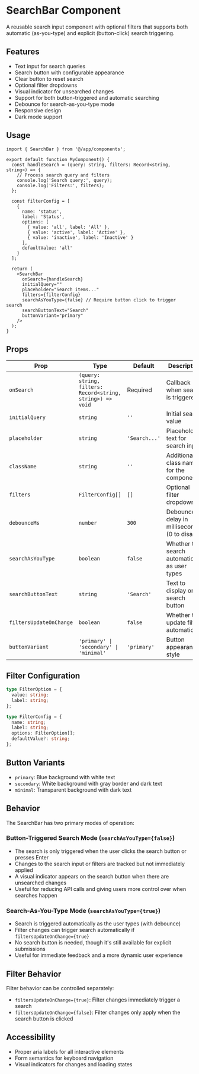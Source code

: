 # SearchBar Component

A reusable search input component with optional filters that supports both automatic (as-you-type) and explicit (button-click) search triggering.

## Features

- Text input for search queries
- Search button with configurable appearance
- Clear button to reset search
- Optional filter dropdowns
- Visual indicator for unsearched changes
- Support for both button-triggered and automatic searching
- Debounce for search-as-you-type mode
- Responsive design
- Dark mode support

## Usage

```tsx
import { SearchBar } from '@/app/components';

export default function MyComponent() {
  const handleSearch = (query: string, filters: Record<string, string>) => {
    // Process search query and filters
    console.log('Search query:', query);
    console.log('Filters:', filters);
  };

  const filterConfig = [
    {
      name: 'status',
      label: 'Status',
      options: [
        { value: 'all', label: 'All' },
        { value: 'active', label: 'Active' },
        { value: 'inactive', label: 'Inactive' }
      ],
      defaultValue: 'all'
    }
  ];

  return (
    <SearchBar
      onSearch={handleSearch}
      initialQuery=""
      placeholder="Search items..."
      filters={filterConfig}
      searchAsYouType={false} // Require button click to trigger search
      searchButtonText="Search"
      buttonVariant="primary"
    />
  );
}
```

## Props

| Prop | Type | Default | Description |
|------|------|---------|-------------|
| `onSearch` | `(query: string, filters: Record<string, string>) => void` | Required | Callback when search is triggered |
| `initialQuery` | `string` | `''` | Initial search value |
| `placeholder` | `string` | `'Search...'` | Placeholder text for search input |
| `className` | `string` | `''` | Additional class names for the component |
| `filters` | `FilterConfig[]` | `[]` | Optional filter dropdowns |
| `debounceMs` | `number` | `300` | Debounce delay in milliseconds (0 to disable) |
| `searchAsYouType` | `boolean` | `false` | Whether to search automatically as user types |
| `searchButtonText` | `string` | `'Search'` | Text to display on search button |
| `filtersUpdateOnChange` | `boolean` | `false` | Whether to update filters automatically |
| `buttonVariant` | `'primary' \| 'secondary' \| 'minimal'` | `'primary'` | Button appearance style |

## Filter Configuration

```typescript
type FilterOption = {
  value: string;
  label: string;
};

type FilterConfig = {
  name: string;
  label: string;
  options: FilterOption[];
  defaultValue?: string;
};
```

## Button Variants

- `primary`: Blue background with white text
- `secondary`: White background with gray border and dark text
- `minimal`: Transparent background with dark text

## Behavior

The SearchBar has two primary modes of operation:

### Button-Triggered Search Mode (`searchAsYouType={false}`)

- The search is only triggered when the user clicks the search button or presses Enter
- Changes to the search input or filters are tracked but not immediately applied
- A visual indicator appears on the search button when there are unsearched changes
- Useful for reducing API calls and giving users more control over when searches happen

### Search-As-You-Type Mode (`searchAsYouType={true}`)

- Search is triggered automatically as the user types (with debounce)
- Filter changes can trigger search automatically if `filtersUpdateOnChange={true}`
- No search button is needed, though it's still available for explicit submissions
- Useful for immediate feedback and a more dynamic user experience

## Filter Behavior

Filter behavior can be controlled separately:

- `filtersUpdateOnChange={true}`: Filter changes immediately trigger a search
- `filtersUpdateOnChange={false}`: Filter changes only apply when the search button is clicked

## Accessibility

- Proper aria labels for all interactive elements
- Form semantics for keyboard navigation
- Visual indicators for changes and loading states